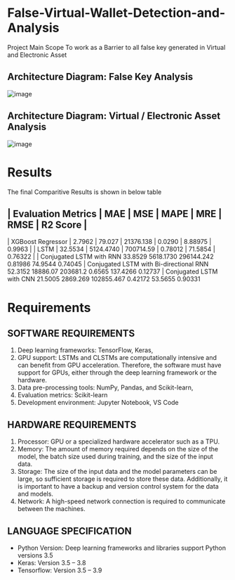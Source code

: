 # False-Virtual-Wallet-Detection-and-Analysis
Project Main Scope
To work as a Barrier to all false key generated in Virtual and Electronic Asset

## Architecture Diagram: False Key Analysis
![image](https://user-images.githubusercontent.com/83855692/224467866-3878453c-b11f-4995-9df1-bcde7b4c01da.png)

## Architecture Diagram: Virtual / Electronic Asset Analysis
![image](https://user-images.githubusercontent.com/83855692/224467881-2d27f18f-146c-4cb3-aa93-dee74584b09c.png)

# Results
The final Comparitive Results is shown in below table

| Evaluation Metrics | MAE | MSE | MAPE | MRE | RMSE | R2 Score |
------------------------------------------------------------------------------
| XGBoost Regressor | 2.7962 | 79.027 | 21376.138 | 0.0290 | 8.88975 | 0.9963 |
| LSTM 	| 32.5534 | 5124.4740 | 700714.59 | 0.78012 | 71.5854 | 0.76322 |
| Conjugated LSTM with RNN	33.8529	5618.1730	296144.242	0.81986	74.9544	0.74045
| Conjugated LSTM with Bi-directional RNN	52.3152	18886.07	203681.2	0.6565	137.4266	0.12737
| Conjugated LSTM with CNN 	21.5005	2869.269	102855.467	0.42172	53.5655	0.90331



# Requirements
## SOFTWARE REQUIREMENTS
1. Deep learning frameworks: TensorFlow, Keras, 
2. GPU support: LSTMs and CLSTMs are computationally intensive and can benefit from GPU acceleration. Therefore, the software must have support for GPUs, either through the deep learning framework or the hardware.
3. Data pre-processing tools: NumPy, Pandas, and Scikit-learn, 
4. Evaluation metrics: Scikit-learn
5. Development environment: Jupyter Notebook, VS Code

## HARDWARE REQUIREMENTS
1. Processor: GPU or a specialized hardware accelerator such as a TPU.
2. Memory: The amount of memory required depends on the size of the model, the batch size used during training, and the size of the input data.
3. Storage: The size of the input data and the model parameters can be large, so sufficient storage is required to store these data. Additionally, it is important to have a backup and version control system for the data and models.
4. Network: A high-speed network connection is required to communicate between the machines.

## LANGUAGE SPECIFICATION
- Python Version: Deep learning frameworks and libraries support Python versions 3.5
- Keras: Version 3.5 – 3.8
- Tensorflow: Version 3.5 – 3.9
